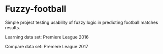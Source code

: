 # Fuzzy-football
Simple project testing usability of fuzzy logic in predicting football matches results.

Learning data set: Premiere League 2016

Compare data set: Premere League 2017

